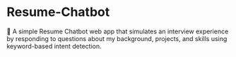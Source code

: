 # Resume-Chatbot
💼 A simple Resume Chatbot web app that simulates an interview experience by responding to questions about my background, projects, and skills using keyword-based intent detection.
